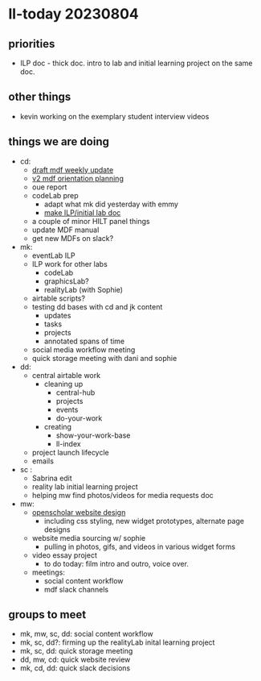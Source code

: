 # ll-today 20230804
## priorities
* ILP doc - thick doc. intro to lab and initial learning project on the same doc.

## other things
* kevin working on the exemplary student interview videos


## things we are doing
- cd: 
    - [draft mdf weekly update](https://hackmd.io/t_jZwMTuTjCXlCC4bUjUBg)
    - [v2 mdf orientation planning](https://hackmd.io/bkAxFb0wQMK5afp3b4EY8Q)
    - oue report
    - codeLab prep
        - adapt what mk did yesterday with emmy
        - [make ILP/initial lab doc](https://hackmd.io/WzIQOW-sRNylv1tVllt0gw)
    - a couple of minor HILT panel things
    - update MDF manual
    - get new MDFs on slack?
- mk:
    - eventLab ILP
    - ILP work for other labs
        - codeLab
        - graphicsLab?
        - realityLab (with Sophie)
    - airtable scripts?
    - testing dd bases with cd and jk content
        - updates
        - tasks
        - projects
        - annotated spans of time
    - social media workflow meeting
    - quick storage meeting with dani and sophie
- dd: 
    - central airtable work
        - cleaning up
            - central-hub
            - projects
            - events
            - do-your-work
        - creating
            - show-your-work-base
            - ll-index
    - project launch lifecycle
    - emails
- sc : 
    - Sabrina edit
    - reality lab initial learning project
    - helping mw find photos/videos for media requests doc
- mw: 
    - [openscholar website design](https://drive.google.com/drive/folders/1k_Lh9v17yz3xdwxVVsdXMvVBMK-M31o-)
        - including css styling, new widget prototypes, alternate page designs
    - website media sourcing w/ sophie
        - pulling in photos, gifs, and videos in various widget forms 
    - video essay project
        - to do today: film intro and outro, voice over.
    - meetings: 
        - social content workflow 
        - mdf slack channels 

## groups to meet
* mk, mw, sc, dd: social content workflow
* mk, sc, dd?: firming up the realityLab inital learning project
* mk, sc, dd: quick storage meeting
* dd, mw, cd: quick website review
* mk, cd, dd: quick slack decisions